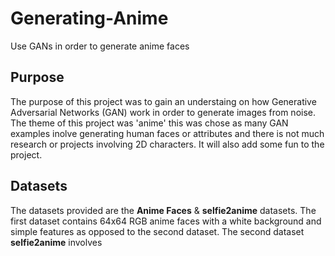 # Generating-Anime
Use GANs in order to generate anime faces
## Purpose
The purpose of this project was to gain an understaing on how Generative Adversarial Networks (GAN) work in order to generate images from noise.
The theme of this project was 'anime' this was chose as many GAN examples inolve generating human faces or attributes and there is not much research or
projects involving 2D characters. It will also add some fun to the project.
## Datasets
The datasets provided are the **Anime Faces** & **selfie2anime** datasets. The first dataset contains 64x64 RGB anime faces with a white background and simple features as opposed to the second dataset. The second dataset **selfie2anime** involves 

